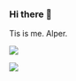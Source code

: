 ### Hi there 👋

Tis is me. Alper.


![](https://github-readme-stats.vercel.app/api/top-langs/?username=alpertayfun&layout=compact&theme=radical)

![](https://github-readme-stats.vercel.app/api?username=alpertayfun&show_icons=true&theme=radical)

<!--
**alpertayfun/alpertayfun** is a ✨ _special_ ✨ repository because its `README.md` (this file) appears on your GitHub profile.
- 🔭 I’m currently working on ...
- 🌱 I’m currently learning ...
- 👯 I’m looking to collaborate on ...
- 🤔 I’m looking for help with ...
- 💬 Ask me about ...
- 📫 How to reach me: ...
- 😄 Pronouns: ...
- ⚡ Fun fact: ...
-->

